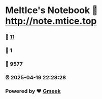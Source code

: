 # MeltIce's Notebook :link: http://note.mtice.top 
### :page_facing_up: [11](http://note.mtice.top/tag.html) 
### :speech_balloon: 1 
### :hibiscus: 9577 
### :alarm_clock: 2025-04-19 22:28:28 
### Powered by :heart: [Gmeek](https://github.com/Meekdai/Gmeek)
